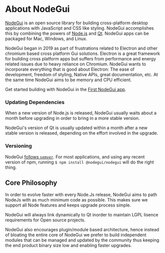 # About NodeGui

[NodeGui](https://nodegui.github.io/nodegui) is an open source library for building cross-platform desktop applications with JavaScript and CSS like styling. NodeGui accomplishes this by combining the powers of [Node.js](https://nodejs.org) and [Qt](https://www.qt.io/). NodeGui apps can be packaged for Mac, Windows, and Linux.

NodeGui began in 2019 as part of frustrations related to Electron and other chromium based cross platform Gui solutions. Electron is a great framework for building cross platform apps but suffers from performance and energy related issues due to heavy reliance on Chromium. NodeGui wants to incorporate everything that is good about Electron: The ease of development, freedom of styling, Native APIs, great documentation, etc. At the same time NodeGui aims to be memory and CPU efficient.

Get started building with NodeGui in the [First NodeGui app](first-app.md).

### Updating Dependencies

When a new version of Node.js is released, NodeGui usually waits about a month before upgrading in order to bring in a more stable version.

NodeGui's version of Qt is usually updated within a month after a new stable version is released, depending on the effort involved in the upgrade.

### Versioning

NodeGui [follows `semver`](https://semver.org).
For most applications, and using any recent version of npm,
running `$ npm install @nodegui/nodegui` will do the right thing.

## Core Philosophy

In order to evolve faster with every Node.Js release, NodeGui aims to path NodeJs with as much minimum code as possible. This makes sure we support all Node features and keeps upgrade process simple.

NodeGui will always link dynamically to Qt inorder to maintain LGPL lisence requirements for Open source projects.

NodeGui also encourages plugin/module based architecture, hence instead of bloating the entire core of NodeGui we prefer to build independent modules that can be managed and updated by the community thus keeping the end product binary size low and enabling faster upgrades.
